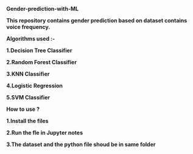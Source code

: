 <b>Gender-prediction-with-ML<b>

This repository contains gender prediction based on dataset contains voice frequency.

Algorithms used :-

1.Decision Tree Classifier

2.Random Forest Classifier

3.KNN Classifier

4.Logistic Regression

5.SVM Classifier

How to use ?

1.Install the files

2.Run the fle in Jupyter notes

3.The dataset and the python file shoud be in same folder
